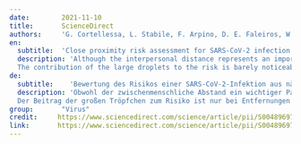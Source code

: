 ```yaml
---
date:        2021-11-10
title:       ScienceDirect 
authors:     'G. Cortellessa, L. Stabile, F. Arpino, D. E. Faleiros, W. van den Bos, L. Morawska, G. Buonanno'
en:
  subtitle:  'Close proximity risk assessment for SARS-CoV-2 infection'
  description: 'Although the interpersonal distance represents an important parameter affecting the risk of infection due to respiratory viruses, the mechanism of exposure to exhaled droplets remains insufficiently characterized. In this study, an integrated risk assessment is presented for SARS-CoV-2 close proximity exposure between a speaking infectious subject and a susceptible subject. It is based on a three-dimensional transient numerical model for the description of exhaled droplet spread once emitted by a speaking person, coupled with a recently proposed SARS-CoV-2 emission approach. Particle image velocimetry measurements were conducted to validate the numerical model. 
  The contribution of the large droplets to the risk is barely noticeable only for distances well below 0.6 m, whereas it drops to zero for greater distances where it depends only on airborne droplets. In particular, for short exposures (10 s) a minimum safety distance of 0.75 m should be maintained to lower the risk below 0.1%; for exposures of 1 and 15 min this distance increases to about 1.1 and 1.5 m, respectively. Based on the interpersonal distances across countries reported as a function of interacting individuals, cultural differences, and environmental and sociopsychological factors, the approach presented here revealed that, in addition to intimate and personal distances, particular attention must be paid to exposures longer than 1 min within social distances (of about 1 m).'
de: 
  subtitle:    'Bewertung des Risikos einer SARS-CoV-2-Infektion aus nächster Nähe'
  description: 'Obwohl der zwischenmenschliche Abstand ein wichtiger Parameter ist, der das Risiko einer Infektion mit Atemwegsviren beeinflusst, ist der Mechanismus der Exposition gegenüber ausgeatmeten Tröpfchen noch unzureichend beschrieben. In dieser Studie wird eine integrierte Risikobewertung für die SARS-CoV-2-Exposition im Nahbereich zwischen einer sprechenden infektiösen Person und einer anfälligen Person vorgestellt. Sie basiert auf einem dreidimensionalen instationären numerischen Modell zur Beschreibung der Ausbreitung von ausgeatmeten Tröpfchen, die von einer sprechenden Person ausgestoßen werden, in Verbindung mit einem kürzlich vorgeschlagenen SARS-CoV-2-Emissionsansatz. Zur Validierung des numerischen Modells wurden Particle Image Velocimetry-Messungen durchgeführt.
  Der Beitrag der großen Tröpfchen zum Risiko ist nur bei Entfernungen von deutlich unter 0,6 m kaum spürbar, während er bei größeren Entfernungen, bei denen er nur von den in der Luft befindlichen Tröpfchen abhängt, auf Null sinkt. Insbesondere bei kurzen Expositionen (10 s) sollte ein Mindestsicherheitsabstand von 0,75 m eingehalten werden, um das Risiko unter 0,1 % zu senken; bei Expositionen von 1 und 15 min erhöht sich dieser Abstand auf etwa 1,1 bzw. 1,5 m. Auf der Grundlage der zwischenmenschlichen Abstände in den verschiedenen Ländern, die als Funktion der interagierenden Personen, der kulturellen Unterschiede sowie der umweltbezogenen und sozialpsychologischen Faktoren angegeben wurden, ergab der hier vorgestellte Ansatz, dass zusätzlich zu den intimen und persönlichen Abständen bei Expositionen, die länger als 1 Minute dauern, innerhalb der sozialen Abstände (von etwa 1 m) besondere Aufmerksamkeit erforderlich ist.'
group:       "Virus"
credit:     https://www.sciencedirect.com/science/article/pii/S0048969721038213?via%3Dihub
link:       https://www.sciencedirect.com/science/article/pii/S0048969721038213/pdfft?md5=0d9acbbe84afc54367992ca2834f6338&pid=1-s2.0-S0048969721038213-main.pdf
---
```

<object data="{{ page.link }}" style='height:calc(100vh - 400px); width: 100%' type='application/pdf'></object>